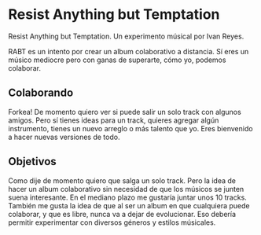 Resist Anything but Temptation
==============================

Resist Anything but Temptation. Un experimento músical por Ivan Reyes.

RABT es un intento por crear un album colaborativo a distancia. Sí eres un músico mediocre pero con ganas de superarte, cómo yo, podemos colaborar.

Colaborando
-----------

Forkea! De momento quiero ver si puede salir un solo track con algunos amigos. Pero sí tienes ideas para un track, quieres agregar algún instrumento, tienes un nuevo arreglo o más talento que yo. Eres bienvenido a hacer nuevas versiones de todo.

Objetivos
---------

Como dije de momento quiero que salga un solo track. Pero la idea de hacer un album colaborativo sin necesidad de que los músicos se junten suena interesante. En el mediano plazo me gustaría juntar unos 10 tracks.
También me gusta la idea de que al ser un album en que cualquiera puede colaborar, y que es libre, nunca va a dejar de evolucionar. Eso debería permitir experimentar con diversos géneros y estilos músicales.

